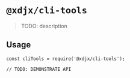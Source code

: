 # `@xdjx/cli-tools`

> TODO: description

## Usage

```
const cliTools = require('@xdjx/cli-tools');

// TODO: DEMONSTRATE API
```
